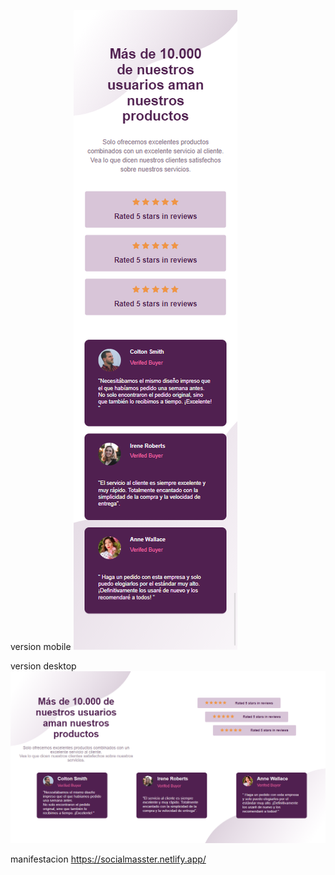 <span> version mobile</span>
<img src="https://github.com/flopixx/masstersocial/blob/master/img/Document%20(1).png">

 <span>version desktop</span>
<img src="https://github.com/flopixx/masstersocial/blob/master/img/Document.png">


manifestacion 
https://socialmasster.netlify.app/